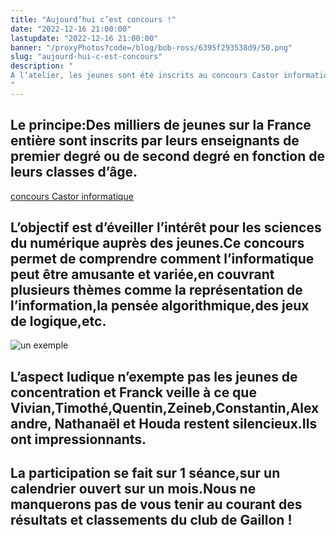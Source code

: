 ```yaml
---
title: "Aujourd’hui c’est concours !"
date: "2022-12-16 21:00:00"
lastupdate: "2022-12-16 21:00:00"
banner: "/proxyPhotos?code=/blog/bob-ross/6395f293538d9/50.png"
slug: "aujourd-hui-c-est-concours"
description: " 
A l’atelier, les jeunes sont été inscrits au concours Castor informatique.
"
---
```

## Le principe:Des milliers de jeunes sur la France entière sont inscrits par leurs enseignants de premier degré ou de second degré en fonction de leurs classes d’âge.
[concours Castor informatique](http://www.france-ioi.org)
## L’objectif est d’éveiller l’intérêt pour les sciences du numérique auprès des jeunes.Ce concours permet de comprendre comment l’informatique peut être amusante et variée,en couvrant plusieurs thèmes comme la représentation de l’information,la pensée algorithmique,des jeux de logique,etc.
![un exemple](/proxyPhotos?code=/blog/bob-ross/6395f2a82fe89/75.png)
## L’aspect ludique n’exempte pas les jeunes de concentration et Franck veille à ce que Vivian,Timothé,Quentin,Zeineb,Constantin,Alexandre, Nathanaël et Houda restent silencieux.Ils ont impressionnants.
## La participation se fait sur 1 séance,sur un calendrier ouvert sur un mois.Nous ne manquerons pas de vous tenir au courant des résultats et classements du club de Gaillon ! 

    